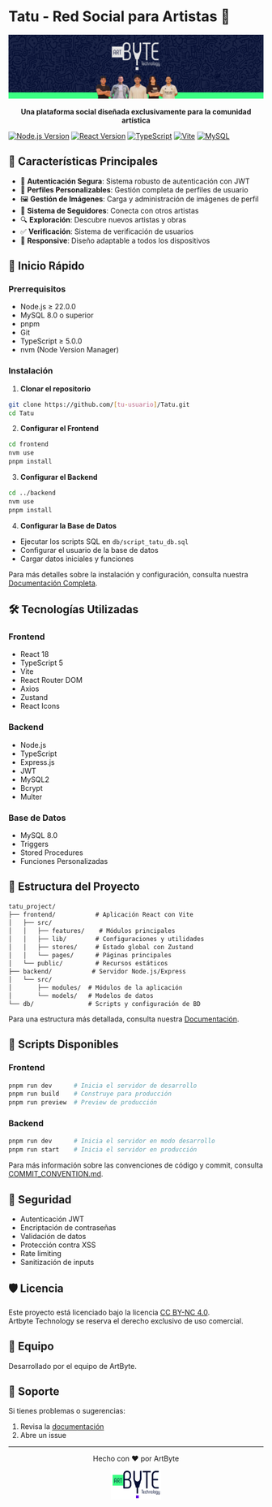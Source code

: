 # Tatu - Red Social para Artistas 🎨

<div align="center">
  <img src="./frontend/public/img/Banner-documentacion.png" alt="Tatu Logo"/>
  <br>
  <p><strong>Una plataforma social diseñada exclusivamente para la comunidad artística</strong></p>
</div>

[![Node.js Version](https://img.shields.io/badge/node-%3E%3D22.0.0-brightgreen.svg)](https://nodejs.org)
[![React Version](https://img.shields.io/badge/react-18.x-blue.svg)](https://reactjs.org)
[![TypeScript](https://img.shields.io/badge/typescript-%3E%3D5.0.0-blue.svg)](https://www.typescriptlang.org/)
[![Vite](https://img.shields.io/badge/vite-latest-purple.svg)](https://vitejs.dev)
[![MySQL](https://img.shields.io/badge/mysql-8.0-blue.svg)](https://www.mysql.com)

## 🌟 Características Principales

- 🔐 **Autenticación Segura**: Sistema robusto de autenticación con JWT
- 👤 **Perfiles Personalizables**: Gestión completa de perfiles de usuario
- 🖼️ **Gestión de Imágenes**: Carga y administración de imágenes de perfil
- 🤝 **Sistema de Seguidores**: Conecta con otros artistas
- 🔍 **Exploración**: Descubre nuevos artistas y obras
- ✅ **Verificación**: Sistema de verificación de usuarios
- 📱 **Responsive**: Diseño adaptable a todos los dispositivos

## 🚀 Inicio Rápido

### Prerrequisitos

- Node.js ≥ 22.0.0
- MySQL 8.0 o superior
- pnpm
- Git
- TypeScript ≥ 5.0.0
- nvm (Node Version Manager)

### Instalación

1. **Clonar el repositorio**

```bash
git clone https://github.com/[tu-usuario]/Tatu.git
cd Tatu
```

2. **Configurar el Frontend**

```bash
cd frontend
nvm use
pnpm install
```

3. **Configurar el Backend**

```bash
cd ../backend
nvm use
pnpm install
```

4. **Configurar la Base de Datos**

- Ejecutar los scripts SQL en `db/script_tatu_db.sql`
- Configurar el usuario de la base de datos
- Cargar datos iniciales y funciones

Para más detalles sobre la instalación y configuración, consulta nuestra [Documentación Completa](DOCUMENTACION.md).

## 🛠️ Tecnologías Utilizadas

### Frontend

- React 18
- TypeScript 5
- Vite
- React Router DOM
- Axios
- Zustand
- React Icons

### Backend

- Node.js
- TypeScript
- Express.js
- JWT
- MySQL2
- Bcrypt
- Multer

### Base de Datos

- MySQL 8.0
- Triggers
- Stored Procedures
- Funciones Personalizadas

## 📁 Estructura del Proyecto

```
tatu_project/
├── frontend/           # Aplicación React con Vite
│   ├── src/
│   │   ├── features/    # Módulos principales
│   │   ├── lib/        # Configuraciones y utilidades
│   │   ├── stores/     # Estado global con Zustand
│   │   └── pages/      # Páginas principales
│   └── public/         # Recursos estáticos
├── backend/           # Servidor Node.js/Express
│   └── src/
│       ├── modules/  # Módulos de la aplicación
│       └── models/   # Modelos de datos
└── db/               # Scripts y configuración de BD
```

Para una estructura más detallada, consulta nuestra [Documentación](DOCUMENTACION.md).

## 🚀 Scripts Disponibles

### Frontend

```bash
pnpm run dev      # Inicia el servidor de desarrollo
pnpm run build    # Construye para producción
pnpm run preview  # Preview de producción
```

### Backend

```bash
pnpm run dev      # Inicia el servidor en modo desarrollo
pnpm run start    # Inicia el servidor en producción
```

Para más información sobre las convenciones de código y commit, consulta [COMMIT_CONVENTION.md](COMMIT_CONVENTION.md).

## 🔐 Seguridad

- Autenticación JWT
- Encriptación de contraseñas
- Validación de datos
- Protección contra XSS
- Rate limiting
- Sanitización de inputs

## 🛡️ Licencia

Este proyecto está licenciado bajo la licencia [CC BY-NC 4.0](https://creativecommons.org/licenses/by-nc/4.0/).  
Artbyte Technology se reserva el derecho exclusivo de uso comercial.

## 👥 Equipo

Desarrollado por el equipo de ArtByte.

## 🤔 Soporte

Si tienes problemas o sugerencias:

1. Revisa la [documentación](DOCUMENTACION.md)
2. Abre un issue

---

<div align="center">
  <p>Hecho con ❤️ por ArtByte</p>
  <img src="./frontend/public/img/Logo _ART_BYTE.png" alt="ArtByte Logo" width="100"/>
</div>
